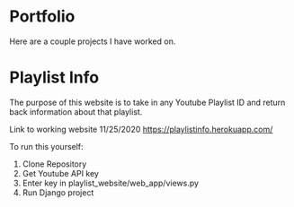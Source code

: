 # Portfolio

Here are a couple projects I have worked on.

# Playlist Info 

The purpose of this website is to take in any Youtube Playlist ID and return back information about that playlist.

Link to working website 11/25/2020
https://playlistinfo.herokuapp.com/


To run this yourself:
1. Clone Repository
2. Get Youtube API key
3. Enter key in playlist_website/web_app/views.py
4. Run Django project
